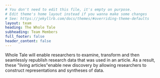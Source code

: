 ```yaml
---
# You don't need to edit this file, it's empty on purpose.
# Edit theme's home layout instead if you wanna make some changes
# See: https://jekyllrb.com/docs/themes/#overriding-theme-defaults
layout: team
heading: The Whole Tale
subheading: Team Members
full_footer: false
header_content: false
---
```


Whole Tale will enable researchers to examine, transform and then seamlessly
republish research data that was used in an article. As a result, these "living
articles"enable new discovery by allowing researchers to construct
representations and syntheses of data.

